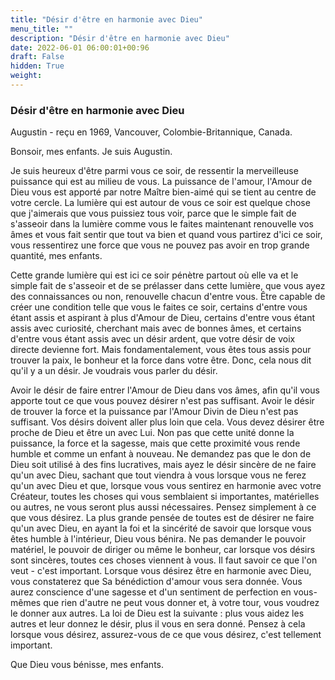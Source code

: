 ```yaml
---
title: "Désir d'être en harmonie avec Dieu"
menu_title: ""
description: "Désir d'être en harmonie avec Dieu"
date: 2022-06-01 06:00:01+00:96
draft: False
hidden: True
weight:
---
```

### Désir d'être en harmonie avec Dieu

Augustin - reçu en 1969, Vancouver, Colombie-Britannique, Canada.

Bonsoir, mes enfants. Je suis Augustin.

Je suis heureux d'être parmi vous ce soir, de ressentir la merveilleuse puissance qui est au milieu de vous. La puissance de l'amour, l'Amour de Dieu vous est apporté par notre Maître bien-aimé qui se tient au centre de votre cercle. La lumière qui est autour de vous ce soir est quelque chose que j'aimerais que vous puissiez tous voir, parce que le simple fait de s'asseoir dans la lumière comme vous le faites maintenant renouvelle vos âmes et vous fait sentir que tout va bien et quand vous partirez d'ici ce soir, vous ressentirez une force que vous ne pouvez pas avoir en trop grande quantité, mes enfants.

Cette grande lumière qui est ici ce soir pénètre partout où elle va et le simple fait de s'asseoir et de se prélasser dans cette lumière, que vous ayez des connaissances ou non, renouvelle chacun d'entre vous. Être capable de créer une condition telle que vous le faites ce soir, certains d'entre vous étant assis et aspirant à plus d'Amour de Dieu, certains d'entre vous étant assis avec curiosité, cherchant mais avec de bonnes âmes, et certains d'entre vous étant assis avec un désir ardent, que votre désir de voix directe devienne fort. Mais fondamentalement, vous êtes tous assis pour trouver la paix, le bonheur et la force dans votre être. Donc, cela nous dit qu'il y a un désir. Je voudrais vous parler du désir.

Avoir le désir de faire entrer l'Amour de Dieu dans vos âmes, afin qu'il vous apporte tout ce que vous pouvez désirer n'est pas suffisant. Avoir le désir de trouver la force et la puissance par l'Amour Divin de Dieu n'est pas suffisant. Vos désirs doivent aller plus loin que cela. Vous devez désirer être proche de Dieu et être un avec Lui. Non pas que cette unité donne la puissance, la force et la sagesse, mais que cette proximité vous rende humble et comme un enfant à nouveau. Ne demandez pas que le don de Dieu soit utilisé à des fins lucratives, mais ayez le désir sincère de ne faire qu'un avec Dieu, sachant que tout viendra à vous lorsque vous ne ferez qu'un avec Dieu et que, lorsque vous vous sentirez en harmonie avec votre Créateur, toutes les choses qui vous semblaient si importantes, matérielles ou autres, ne vous seront plus aussi nécessaires. Pensez simplement à ce que vous désirez. La plus grande pensée de toutes est de désirer ne faire qu'un avec Dieu, en ayant la foi et la sincérité de savoir que lorsque vous êtes humble à l'intérieur, Dieu vous bénira. Ne pas demander le pouvoir matériel, le pouvoir de diriger ou même le bonheur, car lorsque vos désirs sont sincères, toutes ces choses viennent à vous. Il faut savoir ce que l'on veut - c'est important. Lorsque vous désirez être en harmonie avec Dieu, vous constaterez que Sa bénédiction d'amour vous sera donnée. Vous aurez conscience d'une sagesse et d'un sentiment de perfection en vous-mêmes que rien d'autre ne peut vous donner et, à votre tour, vous voudrez le donner aux autres. La loi de Dieu est la suivante : plus vous aidez les autres et leur donnez le désir, plus il vous en sera donné. Pensez à cela lorsque vous désirez, assurez-vous de ce que vous désirez, c'est tellement important.

Que Dieu vous bénisse, mes enfants.
